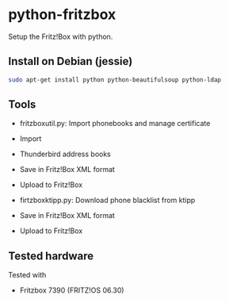 # python-fritzbox
Setup the Fritz!Box with python.


## Install on Debian (jessie)
```bash
sudo apt-get install python python-beautifulsoup python-ldap
```


## Tools
- fritzboxutil.py: Import phonebooks and manage certificate
 - Import
  - Thunderbird address books
 - Save in Fritz!Box XML format
 - Upload to Fritz!Box

- firtzboxktipp.py: Download phone blacklist from ktipp
 - Save in Fritz!Box XML format
 - Upload to Fritz!Box
 

## Tested hardware
Tested with
- Fritzbox 7390 (FRITZ!OS 06.30)


